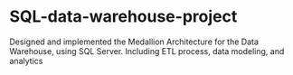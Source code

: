 # SQL-data-warehouse-project
Designed and implemented the Medallion Architecture for the Data Warehouse, using SQL Server. Including ETL process, data modeling, and analytics
